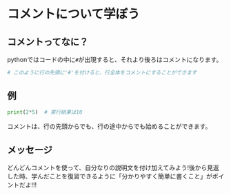 # コメントについて学ぼう

## コメントってなに？
pythonではコードの中に`#`が出現すると、それより後ろはコメントになります。
```python
# このように行の先頭に'#'を付けると、行全体をコメントにすることができます
```

## 例
```python
print(2*5)  # 実行結果は10
```
コメントは、行の先頭からでも、行の途中からでも始めることができます。

## メッセージ
どんどんコメントを使って、自分なりの説明文を付け加えてみよう!後から見返した時、学んだことを復習できるように「分かりやすく簡単に書くこと」がポイントだよ!!!